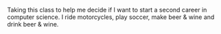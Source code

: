 Taking this class to help me decide if I want to start a second career in computer science. I ride motorcycles, play soccer, make beer & wine and drink beer & wine.
